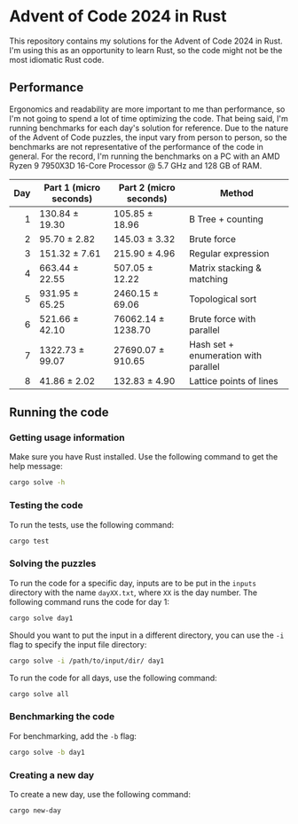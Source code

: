 # Advent of Code 2024 in Rust

This repository contains my solutions for the Advent of Code 2024 in Rust. I'm using this as an opportunity to learn Rust, so the code might not be the most idiomatic Rust code.

## Performance

Ergonomics and readability are more important to me than performance, so I'm not going to spend a lot of time optimizing the code. That being said, I'm running benchmarks for each day's solution for reference. Due to the nature of the Advent of Code puzzles, the input vary from person to person, so the benchmarks are not representative of the performance of the code in general. For the record, I'm running the benchmarks on a PC with an AMD Ryzen 9 7950X3D 16-Core Processor @ 5.7 GHz and 128 GB of RAM.

| Day | Part 1 (micro seconds) | Part 2 (micro seconds) | Method                               |
| --: | ---------------------- | ---------------------- | ------------------------------------ |
|   1 | 130.84 ± 19.30         | 105.85 ± 18.96         | B Tree + counting                    |
|   2 | 95.70 ± 2.82           | 145.03 ± 3.32          | Brute force                          |
|   3 | 151.32 ± 7.61          | 215.90 ± 4.96          | Regular expression                   |
|   4 | 663.44 ± 22.55         | 507.05 ± 12.22         | Matrix stacking & matching           |
|   5 | 931.95 ± 65.25         | 2460.15 ± 69.06        | Topological sort                     |
|   6 | 521.66 ± 42.10         | 76062.14 ± 1238.70     | Brute force with parallel            |
|   7 | 1322.73 ± 99.07        | 27690.07 ± 910.65      | Hash set + enumeration with parallel |
|   8 | 41.86 ± 2.02           | 132.83 ± 4.90          | Lattice points of lines              |

## Running the code

### Getting usage information

Make sure you have Rust installed. Use the following command to get the help message:

```sh
cargo solve -h
```

### Testing the code

To run the tests, use the following command:

```sh
cargo test
```

### Solving the puzzles

To run the code for a specific day, inputs are to be put in the `inputs` directory with the name `dayXX.txt`, where `XX` is the day number. The following command runs the code for day 1:

```sh
cargo solve day1
```

Should you want to put the input in a different directory, you can use the `-i` flag to specify the input file directory:

```sh
cargo solve -i /path/to/input/dir/ day1
```

To run the code for all days, use the following command:

```sh
cargo solve all
```

### Benchmarking the code

For benchmarking, add the `-b` flag:

```sh
cargo solve -b day1
```

### Creating a new day

To create a new day, use the following command:

```sh
cargo new-day
```
